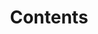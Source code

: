 ---
title: Contents
layout: table-of-contents
presentation: list
order: 6
menu: false
outputs:
  - epub
  - pdf
---